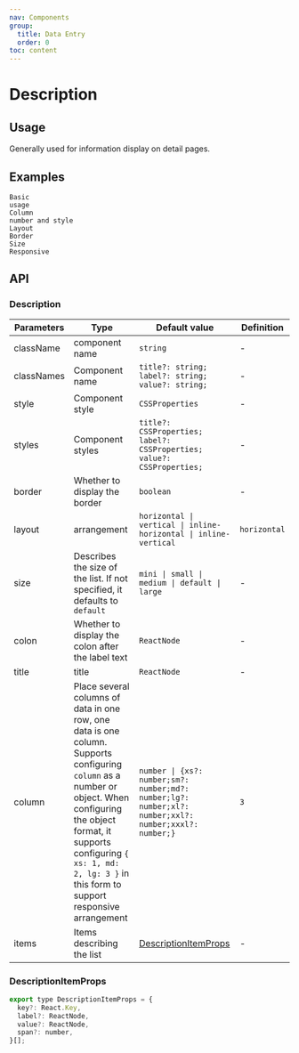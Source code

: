 ```yaml
---
nav: Components
group:
  title: Data Entry
  order: 0
toc: content
---
```


# Description

## Usage

Generally used for information display on detail pages.

## Examples

<code src="../../packages/ui/examples/description/basic.tsx" description="Simply display multiple read-only fields in groups. Generally used for information on the details page.">Basic usage</code>  
<code src="../../packages/ui/examples/description/column.tsx" description="Set the number of columns to display through the `column` attribute, and support modifying the list style.">Column number and style</code>  
<code src="../../packages/ui/examples/description/layout.tsx" description="There are four arrangement modes: horizontal arrangement, vertical arrangement, horizontal arrangement within rows, and vertical arrangement within rows.">Layout</code>  
<code src="../../packages/ui/examples/description/bordered.tsx" description="With the parameter `bordered`, a border can be added.">Border</code>  
<code src="../../packages/ui/examples/description/size.tsx" description="Display the description list in different sizes through the parameter `size`.">Size</code>  
<code src="../../packages/ui/examples/description/span.tsx" description="Supports responsive arrangement.">Responsive</code>

## API

### Description

| **Parameters** | **Type** | **Default value** | **Definition** |
| --- | --- | --- | --- |
| className | component name | `string` | - |
| classNames | Component name | `title?: string; label?: string; value?: string;` | - |
| style | Component style | `CSSProperties` | - |
| styles | Component styles | `title?: CSSProperties; label?: CSSProperties; value?: CSSProperties;` | - |
| border | Whether to display the border | `boolean` | - |
| layout | arrangement | `horizontal \| vertical \| inline-horizontal \| inline-vertical` | `horizontal` |
| size | Describes the size of the list. If not specified, it defaults to `default` | `mini \| small \| medium \| default \| large` | - |
| colon | Whether to display the colon after the label text | `ReactNode` | - |
| title | title | `ReactNode` | - |
| column | Place several columns of data in one row, one data is one column. Supports configuring `column` as a number or object. When configuring the object format, it supports configuring `{ xs: 1, md: 2, lg: 3 }` in this form to support responsive arrangement | `number \| {xs?: number;sm?: number;md?: number;lg?: number;xl?: number;xxl?: number;xxxl?: number;}` | `3` |
| items | Items describing the list | [DescriptionItemProps](#descriptionitemprops) | - |

### DescriptionItemProps

```js
export type DescriptionItemProps = {
  key?: React.Key,
  label?: ReactNode,
  value?: ReactNode,
  span?: number,
}[];
```

